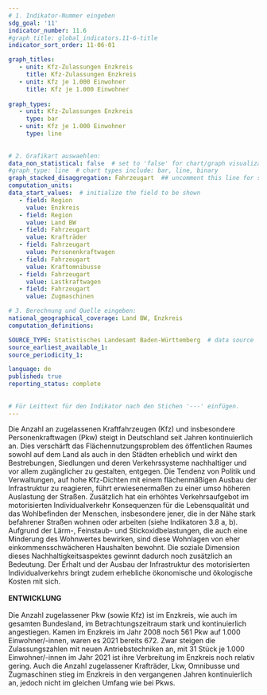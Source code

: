 ```yaml
---
# 1. Indikator-Nummer eingeben 
sdg_goal: '11'
indicator_number: 11.6
#graph_title: global_indicators.11-6-title
indicator_sort_order: 11-06-01

graph_titles:
   - unit: Kfz-Zulassungen Enzkreis
     title: Kfz-Zulassungen Enzkreis
   - unit: Kfz je 1.000 Einwohner
     title: Kfz je 1.000 Einwohner
  
graph_types:
   - unit: Kfz-Zulassungen Enzkreis
     type: bar
   - unit: Kfz je 1.000 Einwohner
     type: line
 
 
# 2. Grafikart auswaehlen: 
data_non_statistical: false  # set to 'false' for chart/graph visualization 
#graph_type: line  # chart types include: bar, line, binary 
graph_stacked_disaggregation: Fahrzeugart  ## uncomment this line for stacked bars. eplace 'Geschlecht' with the field of aggregation. 
computation_units:  
data_start_values:  # initialize the field to be shown  
   - field: Region
     value: Enzkreis
   - field: Region
     value: Land BW
   - field: Fahrzeugart
     value: Krafträder
   - field: Fahrzeugart
     value: Personenkraftwagen
   - field: Fahrzeugart
     value: Kraftomnibusse
   - field: Fahrzeugart
     value: Lastkraftwagen
   - field: Fahrzeugart
     value: Zugmaschinen

# 3. Berechnung und Quelle eingeben: 
national_geographical_coverage: Land BW, Enzkreis
computation_definitions: 

SOURCE_TYPE: Statistisches Landesamt Baden-Württemberg  # data source  
source_earliest_available_1: 
source_periodicity_1: 

language: de   
published: true 
reporting_status: complete
 
 
# Für Leittext für den Indikator nach den Stichen '---' einfügen. 
---
```

Die Anzahl an zugelassenen Kraftfahrzeugen (Kfz) und insbesondere Personenkraftwagen (Pkw) steigt in Deutschland seit Jahren kontinuierlich an. Dies verschärft das Flächennutzungsproblem des öffentlichen Raumes sowohl auf dem Land als auch in den Städten erheblich und wirkt den Bestrebungen, Siedlungen und deren Verkehrssysteme nachhaltiger und vor allem zugänglicher zu gestalten, entgegen. Die Tendenz von Politik und Verwaltungen, auf hohe Kfz-Dichten mit einem flächenmäßigen Ausbau der Infrastruktur zu reagieren, führt erwiesenermaßen zu einer umso höheren Auslastung der Straßen. Zusätzlich hat ein erhöhtes Verkehrsaufgebot im motorisierten Individualverkehr Konsequenzen für die Lebensqualität und das Wohlbefinden der Menschen, insbesondere jener, die in der Nähe stark befahrener Straßen wohnen oder arbeiten (siehe Indikatoren 3.8 a, b). Aufgrund der Lärm-, Feinstaub- und Stickoxidbelastungen, die auch eine Minderung des Wohnwertes bewirken, sind diese Wohnlagen von eher einkommensschwächeren Haushalten bewohnt. Die soziale Dimension dieses Nachhaltigkeitsaspektes gewinnt dadurch noch zusätzlich an Bedeutung. Der Erhalt und der Ausbau der Infrastruktur des motorisierten Individualverkehrs bringt zudem erhebliche ökonomische und ökologische Kosten mit sich. <br>
<br>
**ENTWICKLUNG** <br>
<br>
Die Anzahl zugelassener Pkw (sowie Kfz) ist im Enzkreis, wie auch im gesamten Bundesland, im Betrachtungszeitraum stark und kontinuierlich angestiegen. Kamen im Enzkreis im Jahr 2008 noch 561 Pkw auf 1.000 Einwohner/-innen, waren es 2021 bereits 672. Zwar steigen die Zulassungszahlen mit neuen Antriebstechniken an, mit 31 Stück je 1.000 Einwohner/-innen im Jahr 2021 ist ihre Verbreitung im Enzkreis noch relativ gering. Auch die Anzahl zugelassener Krafträder, Lkw, Omnibusse und Zugmaschinen stieg im Enzkreis in den vergangenen Jahren kontinuierlich an, jedoch nicht im gleichen Umfang wie bei Pkws.
